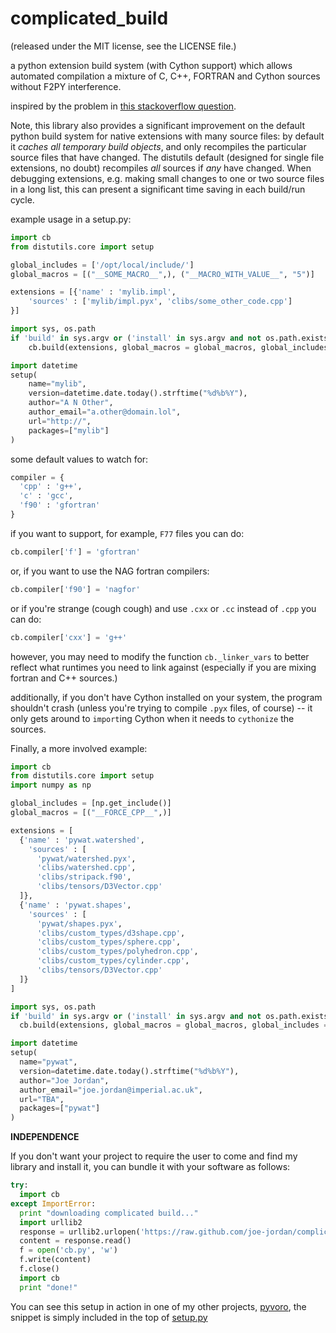 complicated_build
=================

(released under the MIT license, see the LICENSE file.)

a python extension build system (with Cython support) which allows automated compilation a mixture of C, C++, FORTRAN and Cython sources without F2PY interference.

inspired by the problem in [this stackoverflow question](http://stackoverflow.com/questions/12696520/cython-and-fortran-how-to-compile-together-without-f2py).

Note, this library also provides a significant improvement on the default python build system for native extensions with many source files: by default it *caches all temporary build objects*, and only recompiles the particular source files that have changed. The distutils default (designed for single file extensions, no doubt) recompiles *all* sources if *any* have changed. When debugging extensions, e.g. making small changes to one or two source files in a long list, this can present a significant time saving in each build/run cycle.

example usage in a setup.py:

```python
import cb
from distutils.core import setup

global_includes = ['/opt/local/include/']
global_macros = [("__SOME_MACRO__",), ("__MACRO_WITH_VALUE__", "5")]

extensions = [{'name' : 'mylib.impl',
    'sources' : ['mylib/impl.pyx', 'clibs/some_other_code.cpp']
}]

import sys, os.path
if 'build' in sys.argv or ('install' in sys.argv and not os.path.exists('build')):
    cb.build(extensions, global_macros = global_macros, global_includes = global_includes)

import datetime
setup(
    name="mylib",
    version=datetime.date.today().strftime("%d%b%Y"),
    author="A N Other",
    author_email="a.other@domain.lol",
    url="http://",
    packages=["mylib"]
)
```

some default values to watch for:

```python
compiler = {
  'cpp' : 'g++',
  'c' : 'gcc',
  'f90' : 'gfortran'
}
```

if you want to support, for example, `F77` files you can do:

```python
cb.compiler['f'] = 'gfortran'
```

or, if you want to use the NAG fortran compilers:

```python
cb.compiler['f90'] = 'nagfor'
```

or if you're strange (cough cough) and use `.cxx` or `.cc` instead of `.cpp` you can do:

```python
cb.compiler['cxx'] = 'g++'
```

however, you may need to modify the function `cb._linker_vars` to better reflect what runtimes you need to link against (especially if you are mixing fortran and C++ sources.)

additionally, if you don't have Cython installed on your system, the program shouldn't crash (unless you're trying to compile `.pyx` files, of course) -- it only gets around to `import`ing Cython when it needs to `cythonize` the sources.

Finally, a more involved example:

```python
import cb
from distutils.core import setup
import numpy as np

global_includes = [np.get_include()]
global_macros = [("__FORCE_CPP__",)]

extensions = [
  {'name' : 'pywat.watershed',
    'sources' : [
      'pywat/watershed.pyx',
      'clibs/watershed.cpp',
      'clibs/stripack.f90',
      'clibs/tensors/D3Vector.cpp'
  ]},
  {'name' : 'pywat.shapes',
    'sources' : [
      'pywat/shapes.pyx',
      'clibs/custom_types/d3shape.cpp',
      'clibs/custom_types/sphere.cpp',
      'clibs/custom_types/polyhedron.cpp',
      'clibs/custom_types/cylinder.cpp',
      'clibs/tensors/D3Vector.cpp'
  ]}
]

import sys, os.path
if 'build' in sys.argv or ('install' in sys.argv and not os.path.exists('build')):
  cb.build(extensions, global_macros = global_macros, global_includes = global_includes)

import datetime
setup(
  name="pywat",
  version=datetime.date.today().strftime("%d%b%Y"),
  author="Joe Jordan",
  author_email="joe.jordan@imperial.ac.uk",
  url="TBA",
  packages=["pywat"]
)
```

**INDEPENDENCE**

If you don't want your project to require the user to come and find my library and install it, you can bundle it with your software as follows:

```python
try:
  import cb
except ImportError:
  print "downloading complicated build..."
  import urllib2
  response = urllib2.urlopen('https://raw.github.com/joe-jordan/complicated_build/master/cb/__init__.py')
  content = response.read()
  f = open('cb.py', 'w')
  f.write(content)
  f.close()
  import cb
  print "done!"
```

You can see this setup in action in one of my other projects, [pyvoro](https://github.com/joe-jordan/pyvoro), the snippet is simply included in the top of [setup.py](https://github.com/joe-jordan/pyvoro/blob/master/setup.py)